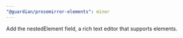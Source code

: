 ```yaml
---
"@guardian/prosemirror-elements": minor
---
```


Add the nestedElement field, a rich text editor that supports elements.
